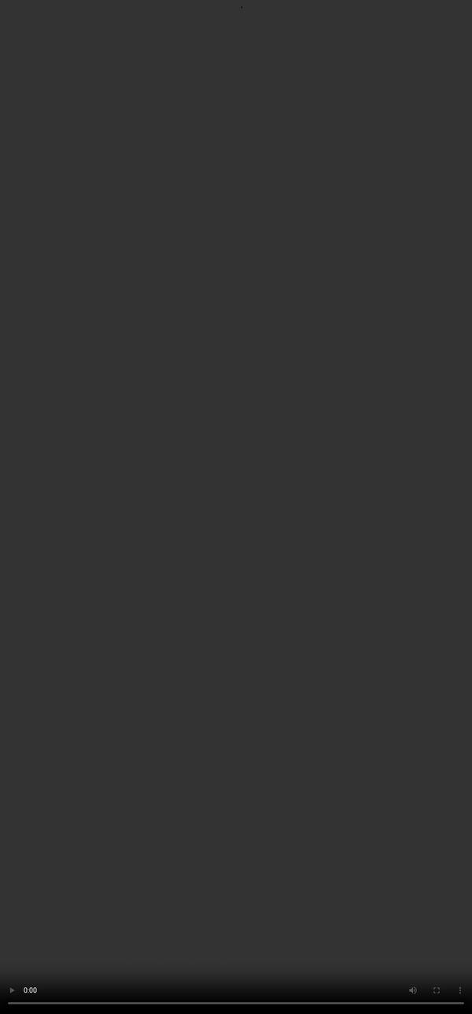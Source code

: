 # Why do models need to retrieve information?

<video src="${PRIVATE_VIDEO_INTRO}" frameborder="0" allowfullscreen style="position: absolute; top: 0; left: 0; width: 100%; height: 100%; border: none; object-fit: cover;" controls="" controlslist="nodownload nofullscreen" style="width: 100%" />

Imagine you ask the model to give you information about climate change and policies implemented to mitigate the same, and it responds by giving you either generic answers or information from 2020 that is not relevant anymore! For the model to provide you the latest data, it needs to be trained to access the latest and the most relevant data first. We’ll cover more on how to do this in the following sections.

Therefore, models trained in retrieving information provide high-quality responses that are accurate, evidence-based, and can incorporate updated information in its responses, making them relevant and useful. Most LLMs are trained with static datasets that are outdated or incomplete. RAG training bridges the gap between static data and dynamic, real-time information retrieval, making it a powerful and scalable solution for building intelligent applications.

<span style="color:#364BC9">Take a short quiz below and test your current understanding of RAG:</span>

<div style="text-align: left;">
  <a
    href="https://assessment.soulhq.ai/?id=NjdkMjZkNWUwZTBhMmE2ZmZmODRlZTcz"
    target="_blank"
    rel="noopener noreferrer"
    style="display: inline-block; padding: 8px 14px; background-color: #364BC9; 
color: white; text-decoration: none; border-radius: 6px; font-size: 14px; 
font-weight: bold; text-align: center; box-shadow: 0px 3px 5px rgba(0, 0, 0, 0.1); 
transition: background-color 0.3s ease;"
  >
    Take the Quiz Here
  </a>
</div>